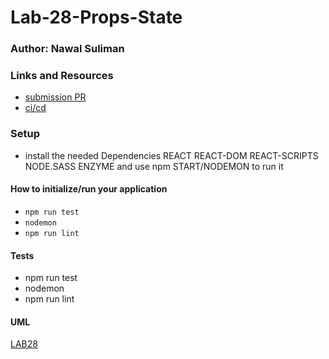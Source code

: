 # Lab-28-Props-State

### Author: Nawal Suliman 

### Links and Resources
- [submission PR](https://github.com/401-advanced-javascript-Nawal/Lab-28-Props-State/pull/1)
- [ci/cd](https://github.com/401-advanced-javascript-Nawal/Lab-28-Props-State/actions)

### Setup
- install the needed Dependencies REACT REACT-DOM REACT-SCRIPTS NODE.SASS ENZYME and use npm START/NODEMON to run it 

#### How to initialize/run your application 
- `npm run test`
- `nodemon`
- `npm run lint` 

#### Tests
- npm run test
- nodemon  
- npm run lint 

#### UML
[LAB28]()